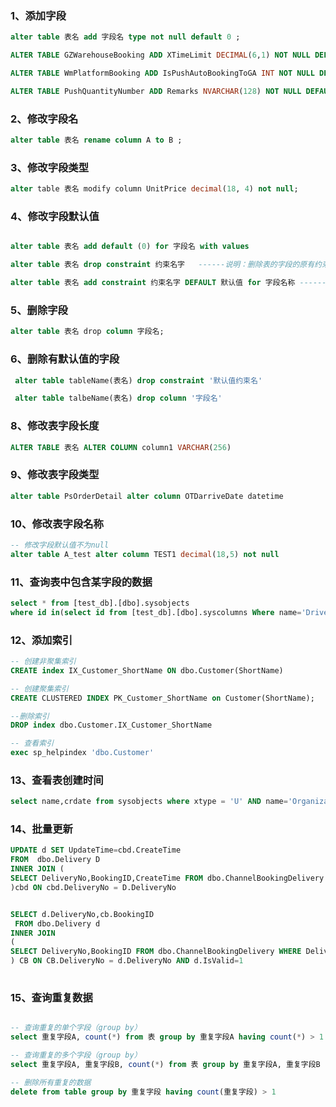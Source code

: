 
### 1、添加字段

```sql
alter table 表名 add 字段名 type not null default 0 ;

ALTER TABLE GZWarehouseBooking ADD XTimeLimit DECIMAL(6,1) NOT NULL DEFAULT (0);

ALTER TABLE WmPlatformBooking ADD IsPushAutoBookingToGA INT NOT NULL DEFAULT (0)

ALTER TABLE PushQuantityNumber ADD Remarks NVARCHAR(128) NOT NULL DEFAULT ('')
```

### 2、修改字段名

```sql
alter table 表名 rename column A to B ;
```

### 3、修改字段类型
```sql
alter table 表名 modify column UnitPrice decimal(18, 4) not null;
```

### 4、修改字段默认值
```sql

alter table 表名 add default (0) for 字段名 with values

alter table 表名 drop constraint 约束名字   ------说明：删除表的字段的原有约束

alter table 表名 add constraint 约束名字 DEFAULT 默认值 for 字段名称 -------说明：添加一个表的字段的约束并指定默认值
```
### 5、删除字段
```sql
alter table 表名 drop column 字段名;
```

### 6、删除有默认值的字段
```sql
 alter table tableName(表名) drop constraint '默认值约束名'

 alter table talbeName(表名) drop column '字段名'
```

### 8、修改表字段长度
```sql
ALTER TABLE 表名 ALTER COLUMN column1 VARCHAR(256)
```
### 9、修改表字段类型
```sql
alter table PsOrderDetail alter column OTDarriveDate datetime
```

### 10、修改表字段名称

```sql
-- 修改字段默认值不为null
alter table A_test alter column TEST1 decimal(18,5) not null 
```

### 11、查询表中包含某字段的数据
```sql
select * from [test_db].[dbo].sysobjects 
where id in(select id from [test_db].[dbo].syscolumns Where name='DriverID')
```

### 12、添加索引
```sql
-- 创建非聚集索引
CREATE index IX_Customer_ShortName ON dbo.Customer(ShortName)

-- 创建聚集索引
CREATE CLUSTERED INDEX PK_Customer_ShortName on Customer(ShortName);

--删除索引
DROP index dbo.Customer.IX_Customer_ShortName

-- 查看索引
exec sp_helpindex 'dbo.Customer' 

```

### 13、查看表创建时间
```sql
select name,crdate from sysobjects where xtype = 'U' AND name='Organization'
```
### 14、批量更新

```sql
UPDATE d SET UpdateTime=cbd.CreateTime
FROM  dbo.Delivery D
INNER JOIN (
SELECT DeliveryNo,BookingID,CreateTime FROM dbo.ChannelBookingDelivery WHERE DeliveryNo ='WM070301'
)cbd ON cbd.DeliveryNo = D.DeliveryNo 
```


```sql

SELECT d.DeliveryNo,cb.BookingID
 FROM dbo.Delivery d
INNER JOIN 
(
SELECT DeliveryNo,BookingID FROM dbo.ChannelBookingDelivery WHERE DeliveryNo ='49552049'
) CB ON CB.DeliveryNo = d.DeliveryNo AND d.IsValid=1
 
```


### 15、查询重复数据

```sql

-- 查询重复的单个字段（group by）
select 重复字段A, count(*) from 表 group by 重复字段A having count(*) > 1

-- 查询重复的多个字段（group by）
select 重复字段A, 重复字段B, count(*) from 表 group by 重复字段A, 重复字段B having count(*) > 1

-- 删除所有重复的数据
delete from table group by 重复字段 having count(重复字段) > 1
```

